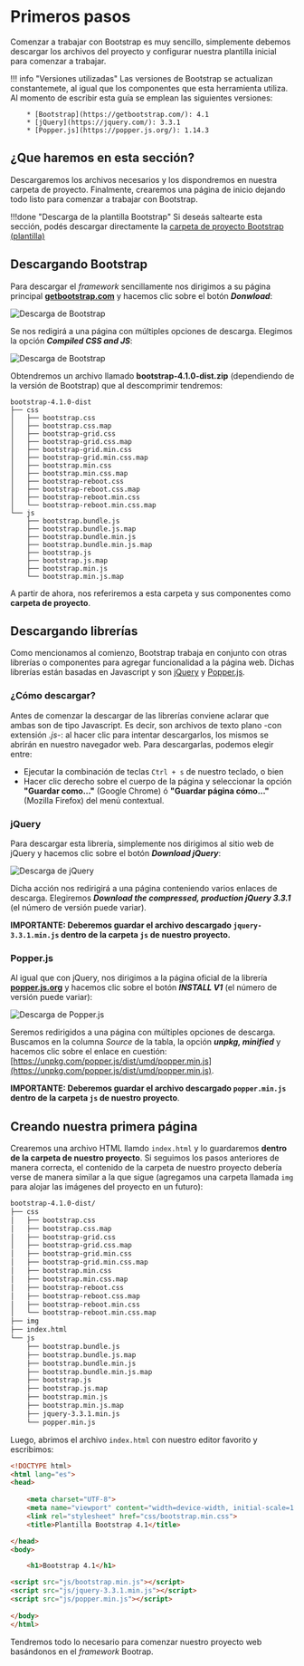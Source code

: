 # Primeros pasos

Comenzar a trabajar con Bootstrap es muy sencillo, simplemente debemos descargar los archivos del proyecto y configurar nuestra plantilla inicial para comenzar a trabajar. 

!!! info "Versiones utilizadas"
		Las versiones de Bootstrap se actualizan constantemete, al igual que los componentes que esta herramienta utiliza. Al momento de escribir esta guía se emplean las siguientes versiones: 

		* [Bootstrap](https://getbootstrap.com/): 4.1
		* [jQuery](https://jquery.com/): 3.3.1
		* [Popper.js](https://popper.js.org/): 1.14.3

## ¿Que haremos en esta sección?
Descargaremos los archivos necesarios y los dispondremos en nuestra carpeta de proyecto. Finalmente, crearemos una página de inicio dejando todo listo para comenzar a trabajar con Bootstrap. 

!!!done "Descarga de la plantilla Bootstrap"
        Si deseás saltearte esta sección, podés descargar directamente la [carpeta de proyecto Bootstrap (plantilla)](ejemplos/bootstrap_4.1.0_plantilla.zip)

## Descargando Bootstrap
Para descargar el _framework_ sencillamente nos dirigimos a su página principal **[getbootstrap.com](https://getbootstrap.com/)** y hacemos clic sobre el botón **_Donwload_**:

![Descarga de Bootstrap](imgBootstrap/bDownload1.png)

Se nos redigirá a una página con múltiples opciones de descarga. Elegimos la opción **_Compiled CSS and JS_**:

![Descarga de Bootstrap](imgBootstrap/bDownload2.png)

Obtendremos un archivo llamado **bootstrap-4.1.0-dist.zip** (dependiendo de la versión de Bootstrap) que al descomprimir tendremos: 

```
bootstrap-4.1.0-dist
├── css
│   ├── bootstrap.css
│   ├── bootstrap.css.map
│   ├── bootstrap-grid.css
│   ├── bootstrap-grid.css.map
│   ├── bootstrap-grid.min.css
│   ├── bootstrap-grid.min.css.map
│   ├── bootstrap.min.css
│   ├── bootstrap.min.css.map
│   ├── bootstrap-reboot.css
│   ├── bootstrap-reboot.css.map
│   ├── bootstrap-reboot.min.css
│   └── bootstrap-reboot.min.css.map
└── js
    ├── bootstrap.bundle.js
    ├── bootstrap.bundle.js.map
    ├── bootstrap.bundle.min.js
    ├── bootstrap.bundle.min.js.map
    ├── bootstrap.js
    ├── bootstrap.js.map
    ├── bootstrap.min.js
    └── bootstrap.min.js.map
```

A partir de ahora, nos referiremos a esta carpeta y sus componentes como **carpeta de proyecto**. 

## Descargando librerías
Como mencionamos al comienzo, Bootstrap trabaja en conjunto con otras librerías o componentes para agregar funcionalidad a la página web. Dichas librerías están basadas en Javascript y son [jQuery](https://jquery.com/) y [Popper.js](https://popper.js.org/). 

### ¿Cómo descargar?
Antes de comenzar la descargar de las librerías conviene aclarar que ambas son de tipo Javascript. Es decir, son archivos de texto plano -con extensión _.js_-: al hacer clic para intentar descargarlos, los mismos se abrirán en nuestro navegador web. Para descargarlas, podemos elegir entre: 

* Ejecutar la combinación de teclas `Ctrl + s` de nuestro teclado, o bien
* Hacer clic derecho sobre el cuerpo de la página y seleccionar la opción **"Guardar como..."** (Google Chrome) ó **"Guardar página cómo..."** (Mozilla Firefox) del menú contextual. 

### jQuery
Para descargar esta librería, simplemente nos dirigimos al sitio web de jQuery y hacemos clic sobre el botón **_Download jQuery_**:

![Descarga de jQuery](imgBootstrap/bJquery.png)

Dicha acción nos redirigirá a una página conteniendo varios enlaces de descarga. Elegiremos **_Download the compressed, production jQuery 3.3.1_** (el número de versión puede variar). 

**IMPORTANTE: Deberemos guardar el archivo descargado `jquery-3.3.1.min.js` dentro de la carpeta `js` de nuestro proyecto.**

### Popper.js
Al igual que con jQuery, nos dirigimos a la página oficial de la librería **[popper.js.org](https://popper.js.org/)** y hacemos clic sobre el botón **_INSTALL V1_** (el número de versión puede variar):

![Descarga de Popper.js](imgBootstrap/bPopper.png)


Seremos redirigidos a una página con múltiples opciones de descarga. Buscamos en la columna _Source_ de la tabla, la opción **_unpkg, minified_** y hacemos clic sobre el enlace en cuestión: [https://unpkg.com/popper.js/dist/umd/popper.min.js](https://unpkg.com/popper.js/dist/umd/popper.min.js).

**IMPORTANTE: Deberemos guardar el archivo descargado `popper.min.js` dentro de la carpeta `js` de nuestro proyecto**. 

## Creando nuestra primera página

Crearemos una archivo HTML llamdo `index.html` y lo guardaremos **dentro de la carpeta de nuestro proyecto**. Si seguimos los pasos anteriores de manera correcta, el contenido de la carpeta de nuestro proyecto debería verse de manera similar a la que sigue (agregamos una carpeta llamada `img` para alojar las imágenes del proyecto en un futuro):  


```bash
bootstrap-4.1.0-dist/
├── css
│   ├── bootstrap.css
│   ├── bootstrap.css.map
│   ├── bootstrap-grid.css
│   ├── bootstrap-grid.css.map
│   ├── bootstrap-grid.min.css
│   ├── bootstrap-grid.min.css.map
│   ├── bootstrap.min.css
│   ├── bootstrap.min.css.map
│   ├── bootstrap-reboot.css
│   ├── bootstrap-reboot.css.map
│   ├── bootstrap-reboot.min.css
│   └── bootstrap-reboot.min.css.map
├── img
├── index.html
└── js
    ├── bootstrap.bundle.js
    ├── bootstrap.bundle.js.map
    ├── bootstrap.bundle.min.js
    ├── bootstrap.bundle.min.js.map
    ├── bootstrap.js
    ├── bootstrap.js.map
    ├── bootstrap.min.js
    ├── bootstrap.min.js.map
    ├── jquery-3.3.1.min.js
    └── popper.min.js

```

Luego, abrimos el archivo `index.html` con nuestro editor favorito y escribimos: 

```html
<!DOCTYPE html>
<html lang="es">
<head>
	
	<meta charset="UTF-8">
	<meta name="viewport" content="width=device-width, initial-scale=1.0">
	<link rel="stylesheet" href="css/bootstrap.min.css">
	<title>Plantilla Bootstrap 4.1</title>

</head>
<body>

	<h1>Bootstrap 4.1</h1>

<script src="js/bootstrap.min.js"></script>
<script src="js/jquery-3.3.1.min.js"></script>
<script src="js/popper.min.js"></script>
	
</body>
</html>
```

Tendremos todo lo necesario para comenzar nuestro proyecto web basándonos en el _framework_ Bootrap. 





